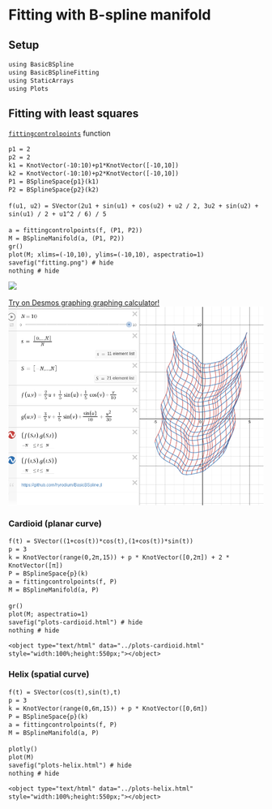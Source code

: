 # Fitting with B-spline manifold

## Setup
```@example math_fitting
using BasicBSpline
using BasicBSplineFitting
using StaticArrays
using Plots
```

## Fitting with least squares

[`fittingcontrolpoints`](@ref) function

```@example math_fitting
p1 = 2
p2 = 2
k1 = KnotVector(-10:10)+p1*KnotVector([-10,10])
k2 = KnotVector(-10:10)+p2*KnotVector([-10,10])
P1 = BSplineSpace{p1}(k1)
P2 = BSplineSpace{p2}(k2)

f(u1, u2) = SVector(2u1 + sin(u1) + cos(u2) + u2 / 2, 3u2 + sin(u2) + sin(u1) / 2 + u1^2 / 6) / 5

a = fittingcontrolpoints(f, (P1, P2))
M = BSplineManifold(a, (P1, P2))
gr()
plot(M; xlims=(-10,10), ylims=(-10,10), aspectratio=1)
savefig("fitting.png") # hide
nothing # hide
```
![](fitting.png)

[Try on Desmos graphing graphing calculator!](https://www.desmos.com/calculator/2hm3b1fbdf)
![](../img/fitting_desmos.png)


### Cardioid (planar curve)
```@example math_fitting
f(t) = SVector((1+cos(t))*cos(t),(1+cos(t))*sin(t))
p = 3
k = KnotVector(range(0,2π,15)) + p * KnotVector([0,2π]) + 2 * KnotVector([π])
P = BSplineSpace{p}(k)
a = fittingcontrolpoints(f, P)
M = BSplineManifold(a, P)

gr()
plot(M; aspectratio=1)
savefig("plots-cardioid.html") # hide
nothing # hide
```

```@raw html
<object type="text/html" data="../plots-cardioid.html" style="width:100%;height:550px;"></object>
```

### Helix (spatial curve)
```@example math_fitting
f(t) = SVector(cos(t),sin(t),t)
p = 3
k = KnotVector(range(0,6π,15)) + p * KnotVector([0,6π])
P = BSplineSpace{p}(k)
a = fittingcontrolpoints(f, P)
M = BSplineManifold(a, P)

plotly()
plot(M)
savefig("plots-helix.html") # hide
nothing # hide
```

```@raw html
<object type="text/html" data="../plots-helix.html" style="width:100%;height:550px;"></object>
```
